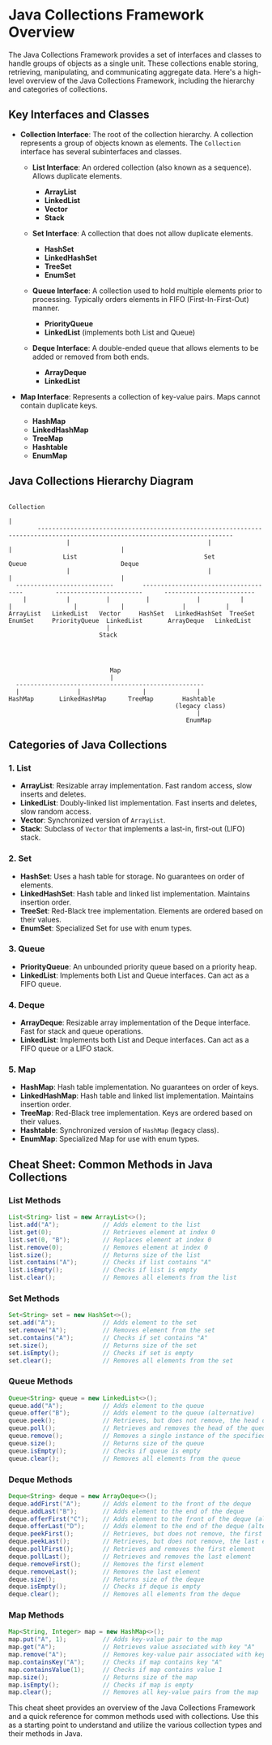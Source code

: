 
# Java Collections Framework Overview

The Java Collections Framework provides a set of interfaces and classes to handle groups of objects as a single unit. These collections enable storing, retrieving, manipulating, and communicating aggregate data. Here's a high-level overview of the Java Collections Framework, including the hierarchy and categories of collections.

## Key Interfaces and Classes

- **Collection Interface**: The root of the collection hierarchy. A collection represents a group of objects known as elements. The `Collection` interface has several subinterfaces and classes.

  - **List Interface**: An ordered collection (also known as a sequence). Allows duplicate elements.
    - **ArrayList**
    - **LinkedList**
    - **Vector**
    - **Stack**

  - **Set Interface**: A collection that does not allow duplicate elements.
    - **HashSet**
    - **LinkedHashSet**
    - **TreeSet**
    - **EnumSet**

  - **Queue Interface**: A collection used to hold multiple elements prior to processing. Typically orders elements in FIFO (First-In-First-Out) manner.
    - **PriorityQueue**
    - **LinkedList** (implements both List and Queue)

  - **Deque Interface**: A double-ended queue that allows elements to be added or removed from both ends.
    - **ArrayDeque**
    - **LinkedList**

- **Map Interface**: Represents a collection of key-value pairs. Maps cannot contain duplicate keys.
  - **HashMap**
  - **LinkedHashMap**
  - **TreeMap**
  - **Hashtable**
  - **EnumMap**

## Java Collections Hierarchy Diagram

```plaintext
                                                                          Collection
                                                                              |
        ----------------------------------------------------------------------------------------------------------------------------
                |                                      |                                      |                              |
               List                                   Set                                   Queue                          Deque
                |                                      |                                      |                              |
  ---------------------------        -------------------------------------         ------------------------      -------------------------
    |           |          |          |             |           |      |                 |            |                |           |
ArrayList   LinkedList   Vector     HashSet   LinkedHashSet  TreeSet   EnumSet     PriorityQueue  LinkedList       ArrayDeque   LinkedList
                           |                                       
                         Stack                               
                                          


                            
                            Map
                            |
  ----------------------------------------------------
  |                |                 |              |
HashMap       LinkedHashMap      TreeMap        Hashtable
                                              (legacy class)
                                                    |
                                                 EnumMap
```

## Categories of Java Collections

### 1. **List**
- **ArrayList**: Resizable array implementation. Fast random access, slow inserts and deletes.
- **LinkedList**: Doubly-linked list implementation. Fast inserts and deletes, slow random access.
- **Vector**: Synchronized version of `ArrayList`.
- **Stack**: Subclass of `Vector` that implements a last-in, first-out (LIFO) stack.

### 2. **Set**
- **HashSet**: Uses a hash table for storage. No guarantees on order of elements.
- **LinkedHashSet**: Hash table and linked list implementation. Maintains insertion order.
- **TreeSet**: Red-Black tree implementation. Elements are ordered based on their values.
- **EnumSet**: Specialized Set for use with enum types.

### 3. **Queue**
- **PriorityQueue**: An unbounded priority queue based on a priority heap.
- **LinkedList**: Implements both List and Queue interfaces. Can act as a FIFO queue.

### 4. **Deque**
- **ArrayDeque**: Resizable array implementation of the Deque interface. Fast for stack and queue operations.
- **LinkedList**: Implements both List and Deque interfaces. Can act as a FIFO queue or a LIFO stack.

### 5. **Map**
- **HashMap**: Hash table implementation. No guarantees on order of keys.
- **LinkedHashMap**: Hash table and linked list implementation. Maintains insertion order.
- **TreeMap**: Red-Black tree implementation. Keys are ordered based on their values.
- **Hashtable**: Synchronized version of `HashMap` (legacy class).
- **EnumMap**: Specialized Map for use with enum types.

## Cheat Sheet: Common Methods in Java Collections

### List Methods
```java
List<String> list = new ArrayList<>();
list.add("A");            // Adds element to the list
list.get(0);              // Retrieves element at index 0
list.set(0, "B");         // Replaces element at index 0
list.remove(0);           // Removes element at index 0
list.size();              // Returns size of the list
list.contains("A");       // Checks if list contains "A"
list.isEmpty();           // Checks if list is empty
list.clear();             // Removes all elements from the list
```

### Set Methods
```java
Set<String> set = new HashSet<>();
set.add("A");             // Adds element to the set
set.remove("A");          // Removes element from the set
set.contains("A");        // Checks if set contains "A"
set.size();               // Returns size of the set
set.isEmpty();            // Checks if set is empty
set.clear();              // Removes all elements from the set
```

### Queue Methods
```java
Queue<String> queue = new LinkedList<>();
queue.add("A");           // Adds element to the queue
queue.offer("B");         // Adds element to the queue (alternative)
queue.peek();             // Retrieves, but does not remove, the head of the queue
queue.poll();             // Retrieves and removes the head of the queue
queue.remove();           // Removes a single instance of the specified element
queue.size();             // Returns size of the queue
queue.isEmpty();          // Checks if queue is empty
queue.clear();            // Removes all elements from the queue
```

### Deque Methods
```java
Deque<String> deque = new ArrayDeque<>();
deque.addFirst("A");      // Adds element to the front of the deque
deque.addLast("B");       // Adds element to the end of the deque
deque.offerFirst("C");    // Adds element to the front of the deque (alternative)
deque.offerLast("D");     // Adds element to the end of the deque (alternative)
deque.peekFirst();        // Retrieves, but does not remove, the first element
deque.peekLast();         // Retrieves, but does not remove, the last element
deque.pollFirst();        // Retrieves and removes the first element
deque.pollLast();         // Retrieves and removes the last element
deque.removeFirst();      // Removes the first element
deque.removeLast();       // Removes the last element
deque.size();             // Returns size of the deque
deque.isEmpty();          // Checks if deque is empty
deque.clear();            // Removes all elements from the deque
```

### Map Methods
```java
Map<String, Integer> map = new HashMap<>();
map.put("A", 1);          // Adds key-value pair to the map
map.get("A");             // Retrieves value associated with key "A"
map.remove("A");          // Removes key-value pair associated with key "A"
map.containsKey("A");     // Checks if map contains key "A"
map.containsValue(1);     // Checks if map contains value 1
map.size();               // Returns size of the map
map.isEmpty();            // Checks if map is empty
map.clear();              // Removes all key-value pairs from the map
```

This cheat sheet provides an overview of the Java Collections Framework and a quick reference for common methods used with collections. Use this as a starting point to understand and utilize the various collection types and their methods in Java.

